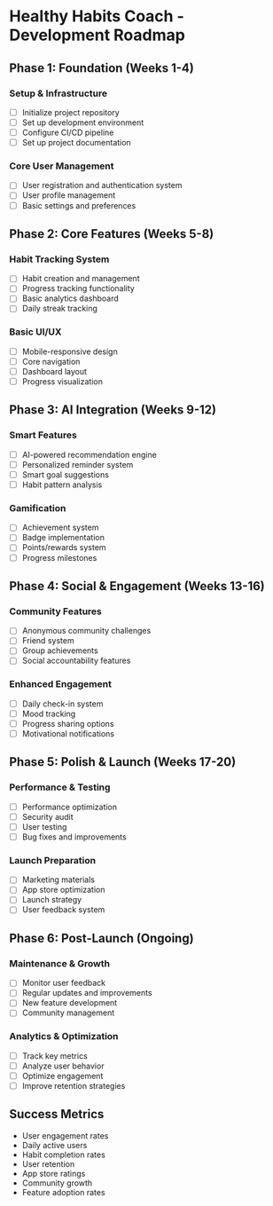 # Healthy Habits Coach - Development Roadmap

## Phase 1: Foundation (Weeks 1-4)
### Setup & Infrastructure
- [ ] Initialize project repository
- [ ] Set up development environment
- [ ] Configure CI/CD pipeline
- [ ] Set up project documentation

### Core User Management
- [ ] User registration and authentication system
- [ ] User profile management
- [ ] Basic settings and preferences

## Phase 2: Core Features (Weeks 5-8)
### Habit Tracking System
- [ ] Habit creation and management
- [ ] Progress tracking functionality
- [ ] Basic analytics dashboard
- [ ] Daily streak tracking

### Basic UI/UX
- [ ] Mobile-responsive design
- [ ] Core navigation
- [ ] Dashboard layout
- [ ] Progress visualization

## Phase 3: AI Integration (Weeks 9-12)
### Smart Features
- [ ] AI-powered recommendation engine
- [ ] Personalized reminder system
- [ ] Smart goal suggestions
- [ ] Habit pattern analysis

### Gamification
- [ ] Achievement system
- [ ] Badge implementation
- [ ] Points/rewards system
- [ ] Progress milestones

## Phase 4: Social & Engagement (Weeks 13-16)
### Community Features
- [ ] Anonymous community challenges
- [ ] Friend system
- [ ] Group achievements
- [ ] Social accountability features

### Enhanced Engagement
- [ ] Daily check-in system
- [ ] Mood tracking
- [ ] Progress sharing options
- [ ] Motivational notifications

## Phase 5: Polish & Launch (Weeks 17-20)
### Performance & Testing
- [ ] Performance optimization
- [ ] Security audit
- [ ] User testing
- [ ] Bug fixes and improvements

### Launch Preparation
- [ ] Marketing materials
- [ ] App store optimization
- [ ] Launch strategy
- [ ] User feedback system

## Phase 6: Post-Launch (Ongoing)
### Maintenance & Growth
- [ ] Monitor user feedback
- [ ] Regular updates and improvements
- [ ] New feature development
- [ ] Community management

### Analytics & Optimization
- [ ] Track key metrics
- [ ] Analyze user behavior
- [ ] Optimize engagement
- [ ] Improve retention strategies

## Success Metrics
- User engagement rates
- Daily active users
- Habit completion rates
- User retention
- App store ratings
- Community growth
- Feature adoption rates
